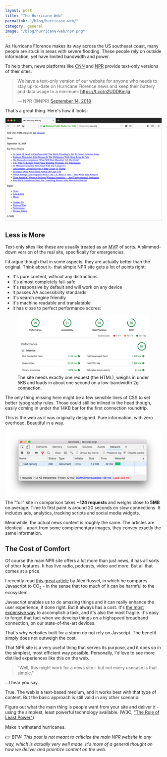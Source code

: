```yaml
---
layout: post
title: "The Hurricane Web"
permalink: "/blog/hurricane-web/"
category: general
image: "/blog/hurricane-web/npr.png"
---
```


As Hurricane Florence makes its way across the US southeast coast, many people are stuck in areas with severe flooding. These people rely on outside information, yet have limited bandwidth and power.

To help them, news platforms like [CNN](http://lite.cnn.io/en) and [NPR](https://text.npr.org/) provide text-only versions of their sites:

<blockquote class="twitter-tweet" data-partner="tweetdeck"><p lang="en" dir="ltr">We have a text-only version of our website for anyone who needs to stay up-to-date on Hurricane Florence news and keep their battery and data usage to a minimum: <a href="https://t.co/n2UDDKmlja">https://t.co/n2UDDKmlja</a></p>&mdash; NPR (@NPR) <a href="https://twitter.com/NPR/status/1040580925329948673?ref_src=twsrc%5Etfw">September 14, 2018</a></blockquote>

That's a great thing. Here's how it looks:

<a href="https://text.npr.org/">
    <img src="npr.png" style="border:1px solid #DDD;" alt="Screenshot of the NPR text-only site">
</a>   

## Less is More

Text-only sites like these are usually treated as an <abbr title="Minimum Viable Prototype">MVP</abbr> of sorts. A slimmed-down version of the real site, specifically for emergencies. 

I'd argue though that in some aspects, they are actually better than the original. Think about it- that simple NPR site gets a lot of points right:

* It's pure content, without any distractions
* It's almost completely fail-safe
* It's responsive by default and will work on any device
* It passes AA accessibility standards 
* It's search engine friendly
* It's machine readable and translatable 
* It has close to perfect performance scores:

<figure>
    <img src="lighthouse-npr.png" alt="Google Lighthouse Report for text.npr.org">
    <figcaption>The site needs exactly one request (the HTML), weighs in under 5KB and loads in about one second on a low-bandwidth 2g connection.</figcaption>
</figure>

The only thing missing here might be a few sensible lines of CSS to set better typography rules. Those could still be inlined in the head though, easily coming in under the 14KB bar for the first connection roundtrip.

This is the web as it was originally designed. Pure information, with zero overhead. Beautiful in a way.

<img src="requests-npr.png" alt="" />

The "full" site in comparison takes __~124 requests__ and weighs close to __5MB__ on average. Time to first paint is around 20 seconds on slow connections. It includes ads, analytics, tracking scripts and social media widgets.

Meanwhile, the actual news content is roughly the same. The articles are identical - apart from some complementary images, they convey exactly the same information. 

## The Cost of Comfort

Of course the main NPR site offers a lot more than just news, it has all sorts of other features. It has live radio, podcasts, video and more. But all that comes at a price.

I recently read [this great article](https://infrequently.org/2018/09/the-developer-experience-bait-and-switch/) by Alex Russel, in which he compares Javascript to CO<sub>2</sub> - in the sense that too much of it can be harmful to the ecosystem.

Javascript enables us to do amazing things and it can really enhance the user experience, if done right. But it always has a cost. It's [the most expensive way](https://infrequently.org/2017/10/can-you-afford-it-real-world-web-performance-budgets/) to accomplish a task, and it's also the most fragile. It's easy to forget that fact when we develop things on a highspeed broadband connection, on our state-of-the-art devices.

That's why websites built for a storm do not rely on Javscript. The benefit simply does not outweigh the cost.

That NPR site is a very useful thing that serves its purpose, and it does so in the simplest, most efficient way possible. Personally, I'd love to see more distilled experiences like this on the web.

> "Well, this might work for a news site - but not every usecase is that simple."

...I hear you say. 

True. The web is a text-based medium, and it works best with that type of content. But the basic approach is still valid in any other scenario: 

Figure out what the main thing is people want from your site and deliver it - using the simplest, least powerful technology available.
(W3C, ["The Rule of Least Power"](https://www.w3.org/2001/tag/doc/leastPower.html))

Make it withstand hurricanes.

👉 _BTW: This post is not meant to criticize the main NPR website in any way, which is actually very well made. It's more of a general thought on how we deliver and prioritize content on the web._